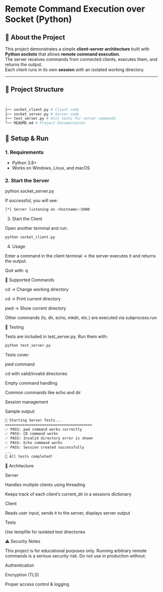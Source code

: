 # Remote Command Execution over Socket (Python)

## 📌 About the Project

This project demonstrates a simple **client–server architecture** built with **Python sockets** that allows **remote command execution**.  
The server receives commands from connected clients, executes them, and returns the output.  
Each client runs in its own **session** with an isolated working directory.

---

## 📂 Project Structure
```bash

.
├── socket_client.py # Client code
├── socket_server.py # Server code
├── test_server.py # Unit tests for server commands
└── README.md # Project documentation
```

## 🚀 Setup & Run

### 1. Requirements

- Python 3.8+
- Works on Windows, Linux, and macOS

### 2. Start the Server

python socket_server.py

If successful, you will see:
```bash
[*] Server listening on <hostname>:5000
```


3. Start the Client

Open another terminal and run:
```bash
python socket_client.py
```
4. Usage

Enter a command in the client terminal → the server executes it and returns the output.

Quit with: q

🔑 Supported Commands

cd <directory> → Change working directory

cd → Print current directory

pwd → Show current directory

Other commands (ls, dir, echo, mkdir, etc.) are executed via subprocess.run


🧪 Testing

Tests are included in test_server.py.
Run them with:
```bash
python test_server.py
```

Tests cover:

pwd command

cd with valid/invalid directories

Empty command handling

Common commands like echo and dir

Session management

Sample output:
```bash
🔧 Starting Server Tests...
========================================
✅ PASS: pwd command works correctly
✅ PASS: CD command works
✅ PASS: Invalid directory error is shown
✅ PASS: Echo command works
✅ PASS: Session created successfully
...
🏁 All tests completed!
```
🧩 Architecture

Server

Handles multiple clients using threading

Keeps track of each client’s current_dir in a sessions dictionary

Client

Reads user input, sends it to the server, displays server output

Tests

Use tempfile for isolated test directories

⚠️ Security Notes

This project is for educational purposes only.
Running arbitrary remote commands is a serious security risk.
Do not use in production without:

Authentication

Encryption (TLS)

Proper access control & logging

